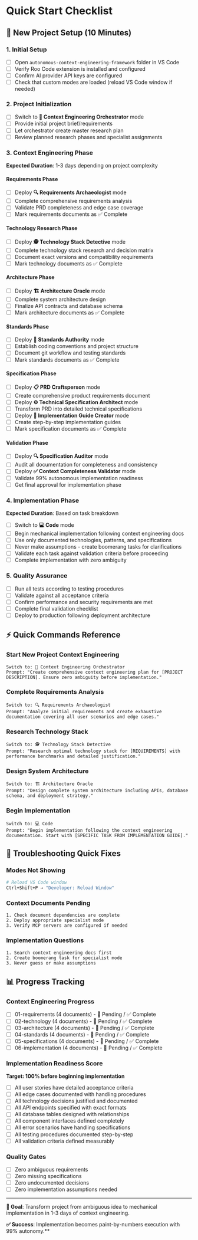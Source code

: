 # Quick Start Checklist

## 🚀 New Project Setup (10 Minutes)

### 1. Initial Setup
- [ ] Open `autonomous-context-engineering-framework` folder in VS Code
- [ ] Verify Roo Code extension is installed and configured
- [ ] Confirm AI provider API keys are configured
- [ ] Check that custom modes are loaded (reload VS Code window if needed)

### 2. Project Initialization  
- [ ] Switch to **🎯 Context Engineering Orchestrator** mode
- [ ] Provide initial project brief/requirements
- [ ] Let orchestrator create master research plan
- [ ] Review planned research phases and specialist assignments

### 3. Context Engineering Phase
**Expected Duration**: 1-3 days depending on project complexity

#### Requirements Phase
- [ ] Deploy **🔍 Requirements Archaeologist** mode
- [ ] Complete comprehensive requirements analysis
- [ ] Validate PRD completeness and edge case coverage
- [ ] Mark requirements documents as ✅ Complete

#### Technology Research Phase  
- [ ] Deploy **🕵️ Technology Stack Detective** mode
- [ ] Complete technology stack research and decision matrix
- [ ] Document exact versions and compatibility requirements
- [ ] Mark technology documents as ✅ Complete

#### Architecture Phase
- [ ] Deploy **🏗️ Architecture Oracle** mode  
- [ ] Complete system architecture design
- [ ] Finalize API contracts and database schema
- [ ] Mark architecture documents as ✅ Complete

#### Standards Phase
- [ ] Deploy **📐 Standards Authority** mode
- [ ] Establish coding conventions and project structure
- [ ] Document git workflow and testing standards
- [ ] Mark standards documents as ✅ Complete

#### Specification Phase
- [ ] Deploy **📋 PRD Craftsperson** mode
- [ ] Create comprehensive product requirements document
- [ ] Deploy **⚙️ Technical Specification Architect** mode
- [ ] Transform PRD into detailed technical specifications
- [ ] Deploy **📖 Implementation Guide Creator** mode
- [ ] Create step-by-step implementation guides
- [ ] Mark specification documents as ✅ Complete

#### Validation Phase
- [ ] Deploy **🔍 Specification Auditor** mode
- [ ] Audit all documentation for completeness and consistency
- [ ] Deploy **✅ Context Completeness Validator** mode
- [ ] Validate 99% autonomous implementation readiness
- [ ] Get final approval for implementation phase

### 4. Implementation Phase
**Expected Duration**: Based on task breakdown

- [ ] Switch to **💻 Code** mode
- [ ] Begin mechanical implementation following context engineering docs
- [ ] Use only documented technologies, patterns, and specifications
- [ ] Never make assumptions - create boomerang tasks for clarifications
- [ ] Validate each task against validation criteria before proceeding
- [ ] Complete implementation with zero ambiguity

### 5. Quality Assurance
- [ ] Run all tests according to testing procedures
- [ ] Validate against all acceptance criteria
- [ ] Confirm performance and security requirements are met
- [ ] Complete final validation checklist
- [ ] Deploy to production following deployment architecture

## ⚡ Quick Commands Reference

### Start New Project Context Engineering
```
Switch to: 🎯 Context Engineering Orchestrator
Prompt: "Create comprehensive context engineering plan for [PROJECT DESCRIPTION]. Ensure zero ambiguity before implementation."
```

### Complete Requirements Analysis
```
Switch to: 🔍 Requirements Archaeologist  
Prompt: "Analyze initial requirements and create exhaustive documentation covering all user scenarios and edge cases."
```

### Research Technology Stack
```
Switch to: 🕵️ Technology Stack Detective
Prompt: "Research optimal technology stack for [REQUIREMENTS] with performance benchmarks and detailed justification."
```

### Design System Architecture
```
Switch to: 🏗️ Architecture Oracle
Prompt: "Design complete system architecture including APIs, database schema, and deployment strategy."
```

### Begin Implementation
```
Switch to: 💻 Code
Prompt: "Begin implementation following the context engineering documentation. Start with [SPECIFIC TASK FROM IMPLEMENTATION GUIDE]."
```

## 🔧 Troubleshooting Quick Fixes

### Modes Not Showing
```bash
# Reload VS Code window
Ctrl+Shift+P → "Developer: Reload Window"
```

### Context Documents Pending
```
1. Check document dependencies are complete
2. Deploy appropriate specialist mode
3. Verify MCP servers are configured if needed
```

### Implementation Questions
```
1. Search context engineering docs first
2. Create boomerang task for specialist mode
3. Never guess or make assumptions
```

## 📊 Progress Tracking

### Context Engineering Progress
- [ ] 01-requirements (4 documents) - 🔄 Pending / ✅ Complete
- [ ] 02-technology (4 documents) - 🔄 Pending / ✅ Complete  
- [ ] 03-architecture (4 documents) - 🔄 Pending / ✅ Complete
- [ ] 04-standards (4 documents) - 🔄 Pending / ✅ Complete
- [ ] 05-specifications (4 documents) - 🔄 Pending / ✅ Complete
- [ ] 06-implementation (4 documents) - 🔄 Pending / ✅ Complete

### Implementation Readiness Score
**Target: 100% before beginning implementation**

- [ ] All user stories have detailed acceptance criteria
- [ ] All edge cases documented with handling procedures  
- [ ] All technology decisions justified and documented
- [ ] All API endpoints specified with exact formats
- [ ] All database tables designed with relationships
- [ ] All component interfaces defined completely
- [ ] All error scenarios have handling specifications
- [ ] All testing procedures documented step-by-step
- [ ] All validation criteria defined measurably

### Quality Gates
- [ ] Zero ambiguous requirements
- [ ] Zero missing specifications  
- [ ] Zero undocumented decisions
- [ ] Zero implementation assumptions needed

---

**🎯 Goal**: Transform project from ambiguous idea to mechanical implementation in 1-3 days of context engineering.

**✅ Success**: Implementation becomes paint-by-numbers execution with 99% autonomy.**
